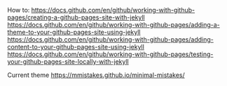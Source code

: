How to:
https://docs.github.com/en/github/working-with-github-pages/creating-a-github-pages-site-with-jekyll
https://docs.github.com/en/github/working-with-github-pages/adding-a-theme-to-your-github-pages-site-using-jekyll
https://docs.github.com/en/github/working-with-github-pages/adding-content-to-your-github-pages-site-using-jekyll
https://docs.github.com/en/github/working-with-github-pages/testing-your-github-pages-site-locally-with-jekyll

Current theme
https://mmistakes.github.io/minimal-mistakes/

